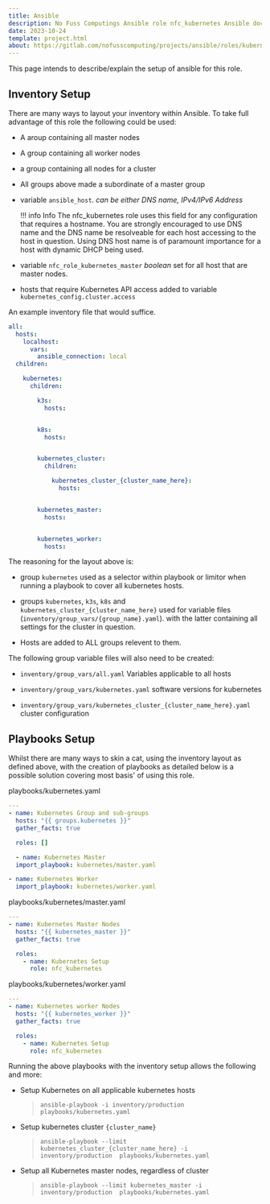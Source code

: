 ```yaml
---
title: Ansible
description: No Fuss Computings Ansible role nfc_kubernetes Ansible docs
date: 2023-10-24
template: project.html
about: https://gitlab.com/nofusscomputing/projects/ansible/roles/kubernetes
---
```


This page intends to describe/explain the setup of ansible for this role. 

## Inventory Setup

There are many ways to layout your inventory within Ansible. To take full advantage of this role the following could be used:

- A aroup containing all master nodes

- A group containing all worker nodes

- a group containing all nodes for a cluster

- All groups above made a subordinate of a master group

- variable `ansible_host`. _can be either DNS name, IPv4/IPv6 Address_

    !!! info Info
        The nfc_kubernetes role uses this field for any configuration that requires a hostname. You are strongly encouraged to use DNS name and the DNS name be resolveable for each host accessing to the host in question. Using DNS host name is of paramount importance for a host with dynamic DHCP being used.

- variable `nfc_role_kubernetes_master` _boolean_ set for all host that are master nodes.

- hosts that require Kubernetes API access added to variable `kubernetes_config.cluster.access`

An example inventory file that would suffice.

``` yaml
all:
  hosts:
    localhost:
      vars:
        ansible_connection: local
  children:

    kubernetes:
      children:

        k3s:
          hosts:


        k8s:
          hosts:


        kubernetes_cluster:
          children:

            kubernetes_cluster_{cluster_name_here}:
              hosts:


        kubernetes_master:
          hosts:


        kubernetes_worker:
          hosts:

```

The reasoning for the layout above is:

- group `kubernetes` used as a selector within playbook or limitor when running a playbook to cover all kubernetes hosts.

- groups `kubernetes`, `k3s`, `k8s` and `kubernetes_cluster_{cluster_name_here}` used for variable files (`inventory/group_vars/{group_name}.yaml`). with the latter containing all settings for the cluster in question.

- Hosts are added to ALL groups relevent to them.


The following group variable files will also need to be created:

- `inventory/group_vars/all.yaml` Variables applicable to all hosts

- `inventory/group_vars/kubernetes.yaml` software versions for kubernetes 

- `inventory/group_vars/kubernetes_cluster_{cluster_name_here}.yaml` cluster configuration


## Playbooks Setup

Whilst there are many ways to skin a cat, using the inventory layout as defined above, with the creation of playbooks as detailed below is a possible solution covering most basis' of using this role.

playbooks/kubernetes.yaml

``` yaml
---
- name: Kubernetes Group and sub-groups
  hosts: "{{ groups.kubernetes }}"
  gather_facts: true

  roles: []

  - name: Kubernetes Master
  import_playbook: kubernetes/master.yaml

- name: Kubernetes Worker
  import_playbook: kubernetes/worker.yaml
```

playbooks/kubernetes/master.yaml
``` yaml
---
- name: Kubernetes Master Nodes
  hosts: "{{ kubernetes_master }}"
  gather_facts: true

  roles: 
    - name: Kubernetes Setup
      role: nfc_kubernetes

```

playbooks/kubernetes/worker.yaml
``` yaml
---
- name: Kubernetes worker Nodes
  hosts: "{{ kubernetes_worker }}"
  gather_facts: true

  roles:
    - name: Kubernetes Setup
      role: nfc_kubernetes

```

Running the above playbooks with the inventory setup allows the following and more:

- Setup Kubernetes on all applicable kubernetes hosts

    > `ansible-playbook -i inventory/production  playbooks/kubernetes.yaml`

- Setup kubernetes cluster `{cluster_name}`

    > `ansible-playbook --limit kubernetes_cluster_{cluster_name_here} -i inventory/production  playbooks/kubernetes.yaml`

- Setup all Kubernetes master nodes, regardless of cluster

    > `ansible-playbook --limit kubernetes_master -i inventory/production  playbooks/kubernetes.yaml`
